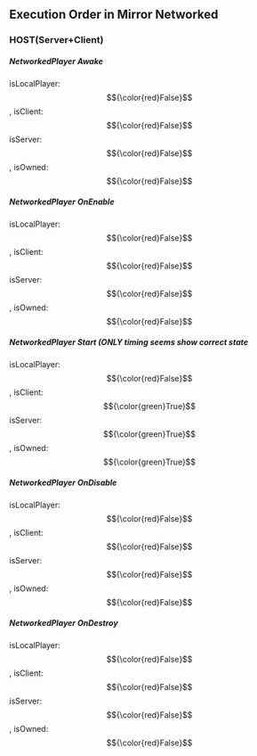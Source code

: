

## Execution Order in Mirror Networked

### HOST(Server+Client)

##### NetworkedPlayer Awake 
isLocalPlayer: $${\color{red}False}$$, isClient: $${\color{red}False}$$
isServer: $${\color{red}False}$$, isOwned: $${\color{red}False}$$

##### NetworkedPlayer OnEnable 
isLocalPlayer: $${\color{red}False}$$, isClient: $${\color{red}False}$$
isServer: $${\color{red}False}$$, isOwned: $${\color{red}False}$$

##### NetworkedPlayer Start (ONLY timing seems show correct state
isLocalPlayer: $${\color{red}False}$$, isClient: $${\color{green}True}$$
isServer: $${\color{green}True}$$, isOwned: $${\color{green}True}$$

##### NetworkedPlayer OnDisable 
isLocalPlayer: $${\color{red}False}$$, isClient: $${\color{red}False}$$
isServer:  $${\color{red}False}$$, isOwned: $${\color{red}False}$$

##### NetworkedPlayer OnDestroy 
isLocalPlayer: $${\color{red}False}$$, isClient: $${\color{red}False}$$
isServer: $${\color{red}False}$$, isOwned: $${\color{red}False}$$

